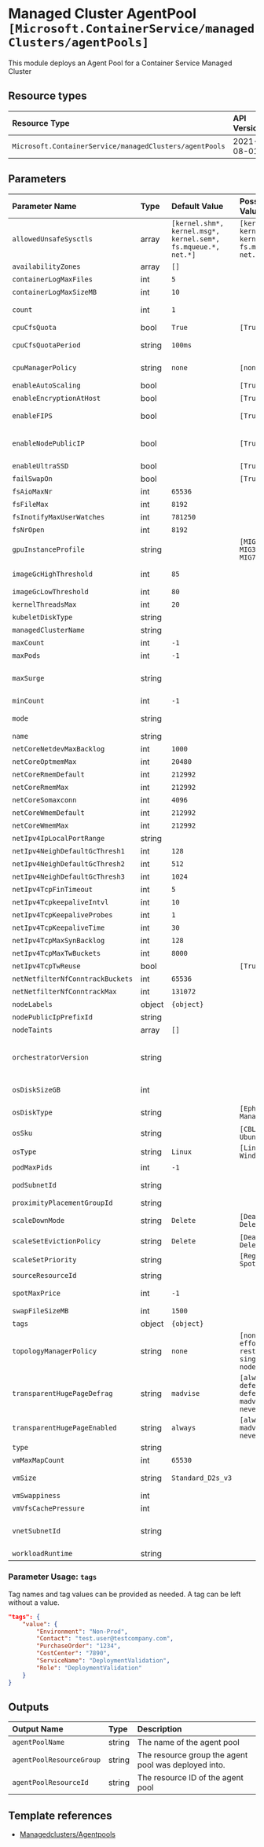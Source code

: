 # Managed Cluster AgentPool `[Microsoft.ContainerService/managedClusters/agentPools]`

This module deploys an Agent Pool for a Container Service Managed Cluster

## Resource types

| Resource Type | API Version |
| :-- | :-- |
| `Microsoft.ContainerService/managedClusters/agentPools` | 2021-08-01 |

## Parameters

| Parameter Name | Type | Default Value | Possible Values | Description |
| :-- | :-- | :-- | :-- | :-- |
| `allowedUnsafeSysctls` | array | `[kernel.shm*, kernel.msg*, kernel.sem*, fs.mqueue.*, net.*]` | `[kernel.shm*, kernel.msg*, kernel.sem*, fs.mqueue.*, net.*]` | Optional. Allowed list of unsafe sysctls or unsafe sysctl patterns (ending in *). |
| `availabilityZones` | array | `[]` |  | Optional. The list of Availability zones to use for nodes. This can only be specified if the AgentPoolType property is "VirtualMachineScaleSets". |
| `containerLogMaxFiles` | int | `5` |  | Optional. The maximum number of container log files that can be present for a container. The number must be >= 2. |
| `containerLogMaxSizeMB` | int | `10` |  | Optional. The maximum size (e.g. 10 MB) of container log file before it is rotated. |
| `count` | int | `1` |  | Optional. Desired Number of agents (VMs) specified to host docker containers. Allowed values must be in the range of 0 to 1000 (inclusive) for user pools and in the range of 1 to 1000 (inclusive) for system pools. The default value is 1. |
| `cpuCfsQuota` | bool | `True` | `[True, False]` | Optional. Enable/Disable CPU CFS quota enforcement for containers that specify CPU limits. |
| `cpuCfsQuotaPeriod` | string | `100ms` |  | Optional. Sets CPU CFS quota period value. Valid values are a sequence of decimal numbers with an optional fraction and a unit suffix. For example: "300ms", "2h45m". Supported units are "ns", "us", "ms", "s", "m", and "h" . |
| `cpuManagerPolicy` | string | `none` | `[none, static]` | Optional. The static policy allows containers in Guaranteed pods with integer CPU requests access to exclusive CPUs on the node(s). See Kubernetes CPU management policies for more info (<https://kubernetes.io/docs/tasks/administer-cluster/cpu-management-policies/#cpu-management-policies>) |
| `enableAutoScaling` | bool |  | `[True, False]` | Optional. Whether to enable auto-scaler |
| `enableEncryptionAtHost` | bool |  | `[True, False]` | Optional. This is only supported on certain VM sizes and in certain Azure regions. For more information, see: /azure/aks/enable-host-encryption |
| `enableFIPS` | bool |  | `[True, False]` | Optional. See Add a FIPS-enabled node-pool (<https://docs.microsoft.com/en-us/azure/aks/use-multiple-node-pools#add-a-fips-enabled-node-pool-preview>) for more details. |
| `enableNodePublicIP` | bool |  | `[True, False]` | Optional. Some scenarios may require nodes in a node-pool to receive their own dedicated public IP addresses. A common scenario is for gaming workloads, where a console needs to make a direct connection to a cloud virtual machine to minimize hops. For more information see assigning a public IP per node(s). (<https://docs.microsoft.com/en-us/azure/aks/use-multiple-node-pools#assign-a-public-ip-per-node-for-your-node-pools>). The default is false. |
| `enableUltraSSD` | bool |  | `[True, False]` | Optional. Whether to enable UltraSSD |
| `failSwapOn` | bool |  | `[True, False]` | Optional. If set to true it will make the Kubelet fail to start if swap is enabled on the node(s). |
| `fsAioMaxNr` | int | `65536` |  | Optional. Sysctl setting fs.aio-max-nr. |
| `fsFileMax` | int | `8192` |  | Optional. Sysctl setting fs.file-max. |
| `fsInotifyMaxUserWatches` | int | `781250` |  | Optional. Sysctl setting fs.inotify.max_user_watches. |
| `fsNrOpen` | int | `8192` |  | Optional. Sysctl setting fs.nr_open. |
| `gpuInstanceProfile` | string |  | `[MIG1g, MIG2g, MIG3g, MIG4g, MIG7g, ]` | Optional. GPUInstanceProfile to be used to specify GPU MIG instance profile for supported GPU VM SKU. |
| `imageGcHighThreshold` | int | `85` |  | Optional. The percent of disk usage after which image garbage collection is always run. Minimum disk usage that will trigger garbage collection. To disable image garbage collection, set to 100. |
| `imageGcLowThreshold` | int | `80` |  | Optional. The percent of disk usage before which image garbage collection is never run. Minimum disk usage that can trigger garbage collection. |
| `kernelThreadsMax` | int | `20` |  | Optional. Sysctl setting kernel.threads-max. |
| `kubeletDiskType` | string |  |  | Optional. Determines the placement of emptyDir volumes, container runtime data root, and Kubelet ephemeral storage. |
| `managedClusterName` | string |  |  | Required. Name of the managed cluster |
| `maxCount` | int | `-1` |  | Optional. The maximum number of nodes for auto-scaling |
| `maxPods` | int | `-1` |  | Optional. The maximum number of pods that can run on node(s). |
| `maxSurge` | string |  |  | Optional. This can either be set to an integer (e.g. "5") or a percentage (e.g. "50%"). If a percentage is specified, it is the percentage of the total agent pool size at the time of the upgrade. For percentages, fractional nodes are rounded up. If not specified, the default is 1. For more information, including best practices, see: /azure/aks/upgrade-cluster#customize-node-surge-upgrade |
| `minCount` | int | `-1` |  | Optional. The minimum number of nodes for auto-scaling |
| `mode` | string |  |  | Optional. A cluster must have at least one "System" Agent Pool at all times. For additional information on agent pool restrictions and best practices, see: /azure/aks/use-system-pools |
| `name` | string |  |  | Required. Name of the agent pool |
| `netCoreNetdevMaxBacklog` | int | `1000` |  | Optional. Sysctl setting net.core.netdev_max_backlog. |
| `netCoreOptmemMax` | int | `20480` |  | Optional. Sysctl setting net.core.optmem_max. |
| `netCoreRmemDefault` | int | `212992` |  | Optional. Sysctl setting net.core.rmem_default. |
| `netCoreRmemMax` | int | `212992` |  | Optional. Sysctl setting net.core.rmem_max. |
| `netCoreSomaxconn` | int | `4096` |  | Optional. Sysctl setting net.core.somaxconn. |
| `netCoreWmemDefault` | int | `212992` |  | Optional. Sysctl setting net.core.wmem_default. |
| `netCoreWmemMax` | int | `212992` |  | Optional. Sysctl setting net.core.wmem_max. |
| `netIpv4IpLocalPortRange` | string |  |  | Optional. Sysctl setting net.ipv4.ip_local_port_range. |
| `netIpv4NeighDefaultGcThresh1` | int | `128` |  | Optional. Sysctl setting net.ipv4.neigh.default.gc_thresh1. |
| `netIpv4NeighDefaultGcThresh2` | int | `512` |  | Optional. Sysctl setting net.ipv4.neigh.default.gc_thresh2. |
| `netIpv4NeighDefaultGcThresh3` | int | `1024` |  | Optional. Sysctl setting net.ipv4.neigh.default.gc_thresh3. |
| `netIpv4TcpFinTimeout` | int | `5` |  | Optional. Sysctl setting net.ipv4.tcp_fin_timeout. |
| `netIpv4TcpkeepaliveIntvl` | int | `10` |  | Optional. Sysctl setting net.ipv4.tcp_keepalive_intvl. |
| `netIpv4TcpKeepaliveProbes` | int | `1` |  | Optional. Sysctl setting net.ipv4.tcp_keepalive_probes. |
| `netIpv4TcpKeepaliveTime` | int | `30` |  | Optional. Sysctl setting net.ipv4.tcp_keepalive_time. |
| `netIpv4TcpMaxSynBacklog` | int | `128` |  | Optional. Sysctl setting net.ipv4.tcp_max_syn_backlog |
| `netIpv4TcpMaxTwBuckets` | int | `8000` |  | Optional. Sysctl setting net.ipv4.tcp_max_tw_buckets. |
| `netIpv4TcpTwReuse` | bool |  | `[True, False]` | Optional. Sysctl setting net.ipv4.tcp_tw_reuse. |
| `netNetfilterNfConntrackBuckets` | int | `65536` |  | Optional. Sysctl setting net.netfilter.nf_conntrack_buckets. |
| `netNetfilterNfConntrackMax` | int | `131072` |  | Optional. Sysctl setting net.netfilter.nf_conntrack_max. |
| `nodeLabels` | object | `{object}` |  | Optional. The node-labels to be persisted across all nodes in agent pool. |
| `nodePublicIpPrefixId` | string |  |  | Optional. ResourceId of the node-PublicIPPrefix |
| `nodeTaints` | array | `[]` |  | Optional. The taints added to new nodes during node-pool create and scale. For example, key=value:NoSchedule. |
| `orchestratorVersion` | string |  |  | Optional. 	As a best practice, you should upgrade all node-pools in an AKS cluster to the same Kubernetes version. The node-pool version must have the same major version as the control plane. The node-pool minor version must be within two minor versions of the control plane version. The node-pool version cannot be greater than the control plane version. For more information see upgrading a node-pool (https://docs.microsoft.com/en-us/azure/aks/use-multiple-node-pools#upgrade-a-node-pool). |
| `osDiskSizeGB` | int |  |  | Optional. OS Disk Size in GB to be used to specify the disk size for every machine in the master/agent pool. If you specify 0, it will apply the default osDisk size according to the vmSize specified. |
| `osDiskType` | string |  | `[Ephemeral, Managed, ]` | Optional. The default is "Ephemeral" if the VM supports it and has a cache disk larger than the requested OSDiskSizeGB. Otherwise, defaults to "Managed". May not be changed after creation. For more information see Ephemeral OS (https://docs.microsoft.com/en-us/azure/aks/cluster-configuration#ephemeral-os). |
| `osSku` | string |  | `[CBLMariner, Ubuntu, ]` | Optional. Specifies an OS SKU. This value must not be specified if OSType is Windows. |
| `osType` | string | `Linux` | `[Linux, Windows]` | Optional. The operating system type. The default is Linux. |
| `podMaxPids` | int | `-1` |  | Optional. The maximum number of processes per pod. |
| `podSubnetId` | string |  |  | Optional. Subnet ID for the pod IPs. If omitted, pod IPs are statically assigned on the node-subnet (see vnetSubnetID for more details). This is of the form: /subscriptions/{subscriptionId}/resourceGroups/{resourceGroupName}/providers/Microsoft.Network/virtualNetworks/{virtualNetworkName}/subnets/{subnetName} |
| `proximityPlacementGroupId` | string |  |  | Optional. The ID for the Proximity Placement Group. |
| `scaleDownMode` | string | `Delete` | `[Deallocate, Delete]` | Optional. Describes how VMs are added to or removed from Agent Pools. See billing states (https://docs.microsoft.com/en-us/azure/virtual-machines/states-billing). |
| `scaleSetEvictionPolicy` | string | `Delete` | `[Deallocate, Delete]` | Optional. The eviction policy specifies what to do with the VM when it is evicted. The default is Delete. For more information about eviction see spot VMs |
| `scaleSetPriority` | string |  | `[Regular, Spot, ]` | Optional. The Virtual Machine Scale Set priority. |
| `sourceResourceId` | string |  |  | Optional. This is the ARM ID of the source object to be used to create the target object. |
| `spotMaxPrice` | int | `-1` |  | Optional. Possible values are any decimal value greater than zero or -1 which indicates the willingness to pay any on-demand price. For more details on spot pricing, see spot VMs pricing (https://docs.microsoft.com/en-us/azure/virtual-machines/spot-vms#pricing) |
| `swapFileSizeMB` | int | `1500` |  | Optional. The size in MB of a swap file that will be created on the node(s). |
| `tags` | object | `{object}` |  | Optional. Tags of the resource. |
| `topologyManagerPolicy` | string | `none` | `[none, best-effort, restricted, single-numa-node]` | Optional. Optimize NUMA node-alignment. For more information see Kubernetes Topology Manager (https://kubernetes.io/docs/tasks/administer-cluster/topology-manager) |
| `transparentHugePageDefrag` | string | `madvise` | `[always, defer, defer+madvise, madvise, never]` | Optional. See Transparent Hugepages (https://www.kernel.org/doc/html/latest/admin-guide/mm/transhuge.html#admin-guide-transhuge) |
| `transparentHugePageEnabled` | string | `always` | `[always, madvise, never]` | Optional. See Transparent Hugepages (https://www.kernel.org/doc/html/latest/admin-guide/mm/transhuge.html#admin-guide-transhuge) |
| `type` | string |  |  | Optional. The type of Agent Pool. |
| `vmMaxMapCount` | int | `65530` |  | Optional. Sysctl setting vm.max_map_count. |
| `vmSize` | string | `Standard_D2s_v3` |  | Optional. VM size. VM size availability varies by region. If nodes contains insufficient compute resources (memory, cpu, etc) pods might fail to run correctly. For more details on restricted VM sizes, see: /azure/aks/quotas-skus-regions |
| `vmSwappiness` | int |  |  | Optional. Sysctl setting vm.swappiness. |
| `vmVfsCachePressure` | int |  |  | Optional. Sysctl setting vm.vfs_cache_pressure. |
| `vnetSubnetId` | string |  |  | Optional. Node-Subnet ID. If this is not specified, a VNET and subnet will be generated and used. If no podSubnetID is specified, this applies to nodes and pods, otherwise it applies to just nodes. This is of the form: /subscriptions/{subscriptionId}/resourceGroups/{resourceGroupName}/providers/Microsoft.Network/virtualNetworks/{virtualNetworkName}/subnets/{subnetName} |
| `workloadRuntime` | string |  |  | Optional. Determines the type of workload nodes can run. |

### Parameter Usage: `tags`

Tag names and tag values can be provided as needed. A tag can be left without a value.

```json
"tags": {
    "value": {
        "Environment": "Non-Prod",
        "Contact": "test.user@testcompany.com",
        "PurchaseOrder": "1234",
        "CostCenter": "7890",
        "ServiceName": "DeploymentValidation",
        "Role": "DeploymentValidation"
    }
}
```

## Outputs

| Output Name | Type | Description |
| :-- | :-- | :-- |
| `agentPoolName` | string | The name of the agent pool |
| `agentPoolResourceGroup` | string | The resource group the agent pool was deployed into. |
| `agentPoolResourceId` | string | The resource ID of the agent pool |

## Template references

- [Managedclusters/Agentpools](https://docs.microsoft.com/en-us/azure/templates/Microsoft.ContainerService/2021-08-01/managedClusters/agentPools)
